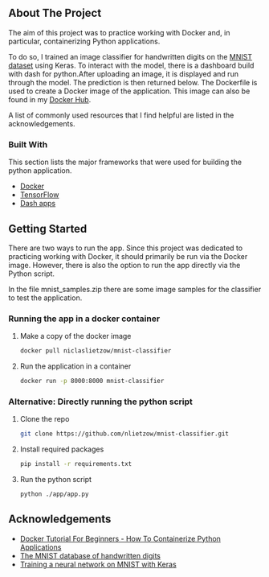 ## About The Project

The aim of this project was to practice working with Docker and, in particular, containerizing Python applications.

To do so, I trained an image classifier for handwritten digits on the [MNIST dataset](http://yann.lecun.com/exdb/mnist/) using Keras. To interact with the model, there is a dashboard build with dash for python.After uploading an image, it is displayed and run through the model.  The prediction is then returned below. The Dockerfile is used to create a Docker image of the application. This image can also be found in my [Docker Hub](https://hub.docker.com/repository/docker/niclaslietzow/mnist-classifier).

A list of commonly used resources that I find helpful are listed in the acknowledgements.

### Built With

This section lists the major frameworks that were used for building the python application.
* [Docker](https://www.docker.com/)
* [TensorFlow](https://www.tensorflow.org/)
* [Dash apps](https://plotly.com/dash/)



## Getting Started

There are two ways to run the app. Since this project was dedicated to practicing working with Docker, it should primarily be run via the Docker image. However, there is also the option to run the app directly via the Python script.

In the file mnist_samples.zip there are some image samples for the classifier to test the application.

### Running the app in a docker container

1. Make a copy of the docker image
   ```sh
   docker pull niclaslietzow/mnist-classifier
   ```
2. Run the application in a container
   ```sh
   docker run -p 8000:8000 mnist-classifier
   ```


### Alternative: Directly running the python script

1. Clone the repo
    ```sh
    git clone https://github.com/nlietzow/mnist-classifier.git
    ```
2. Install required packages
    ```sh
    pip install -r requirements.txt
    ```
3. Run the python script
    ```sh
    python ./app/app.py
    ```


## Acknowledgements
* [Docker Tutorial For Beginners - How To Containerize Python Applications](https://www.youtube.com/watch?v=bi0cKgmRuiA)
* [The MNIST database of handwritten digits](http://yann.lecun.com/exdb/mnist/)
* [Training a neural network on MNIST with Keras](https://github.com/tensorflow/datasets/blob/master/docs/keras_example.ipynb)
